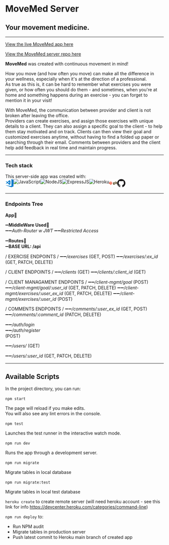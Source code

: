 # MoveMed Server
## Your movement medicine.

---

[View the live MoveMed app here](https://move-med.vercel.app/)

[View the MoveMed server repo here](https://github.com/jenna-chestnut/move-med-server)

**MoveMed** was created with continuous movement in mind!

How you move (and how often you move) can make all the difference in your wellness, especially when it's at the direction of a professional.  
As true as this is, it can be hard to remember what exercises you were given, or how often you should do them - and sometimes, when you're at home and something happens during an exercise - you can forget to mention it in your visit!  

With MoveMed, the communication between provider and client is not broken after leaving the office.  
Providers can create exercises, and assign those exercises with unique details to a client. They can also assign a specific goal to the client - to help them stay motivated and on track. Clients can then view their goal and customized exercises anytime, without having to find a folded up paper or searching through their email. Comments between providers and the client help add feedback in real time and maintain progress.

 --- 

### Tech stack  
This server-side app was created with:    
<img align="left" alt="Visual Studio Code" width="26px" src="https://raw.githubusercontent.com/github/explore/80688e429a7d4ef2fca1e82350fe8e3517d3494d/topics/visual-studio-code/visual-studio-code.png" />
<img align="left" alt="JavaScript" src="https://img.shields.io/badge/JavaScript-F7DF1E?style=for-the-badge&logo=javascript&logoColor=black" />
<img align="left" alt="NodeJS" src="https://img.shields.io/badge/Node.js-43853D?style=for-the-badge&logo=node.js&logoColor=white" />
<img align="left" alt="ExpressJS" src="https://img.shields.io/badge/Express.js-404D59?style=for-the-badge" />
<img align="left" alt="Heroku" src="https://img.shields.io/badge/Heroku-430098?style=for-the-badge&logo=heroku&logoColor=white" />
<img align="left" alt="Git" width="26px" src="https://raw.githubusercontent.com/github/explore/80688e429a7d4ef2fca1e82350fe8e3517d3494d/topics/git/git.png" />
<img align="left" alt="GitHub" width="26px" src="https://raw.githubusercontent.com/github/explore/78df643247d429f6cc873026c0622819ad797942/topics/github/github.png" />  

<br/>

---

### Endpoints Tree
**App🔻**     

➖**MiddleWare Used🔻**   
➖➖*Auth-Router w JWT* 
➖➖*Restricted Access*

➖**Routes🔻**    
➖**BASE URL: /api**

/ EXERCISE ENDPOINTS /
➖➖*/exercises*
(GET, POST)
➖➖*/exercises/:ex_id*
(GET, PATCH, DELETE)


/ CLIENT ENDPOINTS /
➖➖*/clients*
(GET)
➖➖*/clients/:client_id*
(GET)

/ CLIENT MANAGAMENT ENDPOINTS /
➖➖*/client-mgmt/goal*
(POST)
➖➖*/client-mgmt/goal/:user_id*
(GET, PATCH, DELETE)
➖➖*/client-mgmt/exercises/:user_ex_id*
(GET, PATCH, DELETE)
➖➖*/client-mgmt/exercises/:user_id*
(POST)

/ COMMENTS ENDPOINTS /
➖➖*/comments/:user_ex_id*
(GET, POST)
➖➖*/comments/:comment_id*
(PATCH, DELETE)

➖➖*/auth/login*  
➖➖*/auth/register*   
(POST)

➖➖*/users/*
(GET)

➖➖*/users/:user_id*
(GET, PATCH, DELETE)

  
---  
  
  
## Available Scripts  
  
In the project directory, you can run:  
  
`npm start`  
  
The page will reload if you make edits.\
You will also see any lint errors in the console.

`npm test`

Launches the test runner in the interactive watch mode.

`npm run dev`

Runs the app through a development server.

`npm run migrate`

Migrate tables in local database

`npm run migrate:test`

Migrate tables in local test database

`heroku create` to create remote server (will need heroku account - see this link for info https://devcenter.heroku.com/categories/command-line)  
  
`npm run deploy`  to:
  
- Run NPM audit  
- Migrate tables in production server
- Push latest commit to Heroku main branch of created app
